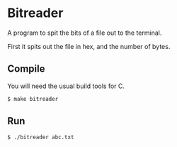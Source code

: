 # Bitreader

A program to spit the bits of a file out to the terminal.

First it spits out the file in hex, and the number of bytes.

## Compile
You will need the usual build tools for C.

```bash
$ make bitreader
```

## Run
```bash
$ ./bitreader abc.txt
```
